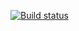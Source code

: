 [![Build status](https://ci.appveyor.com/api/projects/status/4bw5aw4uq20bea0h?svg=true)](https://ci.appveyor.com/project/Montren/hw-1-2-n2mvw)
